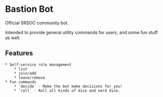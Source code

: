 # Bastion Bot

Official SRSOC community bot.

Intended to provide general utility commands for users, and some fun stuff as well.

## Features

    * Self-service role management
        * list
        * join/add
        * leave/remove
    * Fun commands
        * `decide` - Make the bot make decisions for you!
        * `roll` - Roll all kinds of dice and nerd dice.
